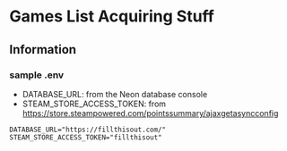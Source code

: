 # Games List Acquiring Stuff

## Information
### sample .env
- DATABASE_URL: from the Neon database console
- STEAM_STORE_ACCESS_TOKEN: from https://store.steampowered.com/pointssummary/ajaxgetasyncconfig 

```
DATABASE_URL="https://fillthisout.com/"
STEAM_STORE_ACCESS_TOKEN="fillthisout"
```